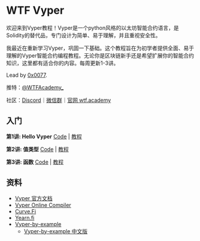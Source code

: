 # WTF Vyper

欢迎来到Vyper教程！Vyper是一个python风格的以太坊智能合约语言，是Solidity的替代品，专门设计为简单、易于理解，并且重视安全性。

我最近在重新学习Vyper，巩固一下基础。这个教程旨在为初学者提供全面、易于理解的Vyper智能合约编程教程。无论你是区块链新手还是希望扩展你的智能合约知识，这里都有适合你的内容。每周更新1-3讲。


Lead by [0x0077](https://github.com/0x0077).


推特：[@WTFAcademy_](https://twitter.com/WTFAcademy_)

社区：[Discord](https://discord.gg/5akcruXrsk)｜[微信群](https://docs.google.com/forms/d/e/1FAIpQLSe4KGT8Sh6sJ7hedQRuIYirOoZK_85miz3dw7vA1-YjodgJ-A/viewform?usp=sf_link)｜[官网 wtf.academy](https://wtf.academy)



## 入门

**第1讲: Hello Vyper** [Code](./01_HelloVyper/HelloVyper.vy) | [教程](./01_HelloVyper/README.md)

**第2讲: 值类型** [Code](./02_ValueTypes/ValueTypes.vy) | [教程](./02_ValueTypes/README.md)

**第3讲: 函数** [Code](./03_Function/function.vy) | [教程](./03_Function/README.md)


## 资料
- [Vyper 官方文档](https://vyper.readthedocs.io/en/latest/)
- [Vyper Online Compiler](https://github.com/0x0077/vyper-online-compiler)
- [Curve.Fi](https://curve.readthedocs.io/guide-code-style.html)
- [Yearn.fi](https://docs.yearn.fi/)
- [Vyper-by-example](https://vyper-by-example.org/)
  - [Vyper-by-example 中文版](https://github.com/Web3-Club/vyper-by-example_Chinese)
